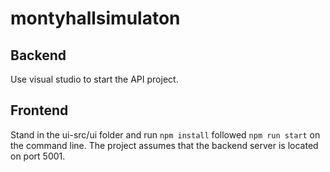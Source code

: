 # montyhallsimulaton

## Backend
Use visual studio to start the API project.

## Frontend
Stand in the ui-src/ui folder and run `npm install` followed `npm run start` on the command line. The project assumes that the backend server is located on port 5001.